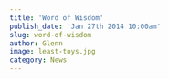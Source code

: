 ```yaml
---
title: 'Word of Wisdom'
publish_date: 'Jan 27th 2014 10:00am'
slug: word-of-wisdom
author: Glenn
image: least-toys.jpg
category: News
---
```

